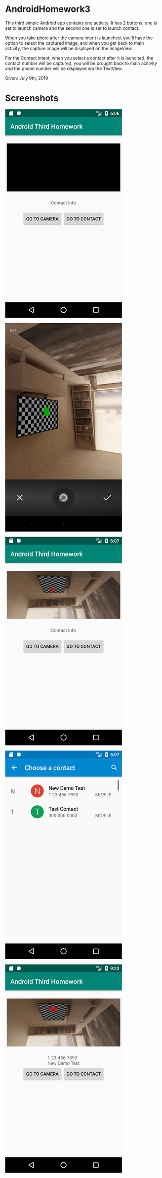 # AndroidHomework3

This third simple Android app contains one activity.
It has 2 buttons, one is set to launch camera and the second one is set to launch contact.

When you take photo after the camera intent is launched, you'll have the option to select the captured image, and when you get back to main activity, the capture image will be displayed on the ImageView.

For the Contact intent, when you select a contact after it is launched, the contact number will be captured, you will be brought back to main acitivity and the phone number will be displayed om the TextView.


Given: July 9th, 2019

# Screenshots
![Alt text](Screenshots/3.1.png?raw=true "Main Activity")

![Alt text](Screenshots/3.2.png?raw=true "Camera Intent")

![Alt text](Screenshots/3.3.png?raw=true "Image Captured to ImageView in Main Activity")

![Alt text](Screenshots/3.4.png?raw=true "Contact Intent")

![Alt text](Screenshots/3.5_.png?raw=true "Phone Number Captured to TextView in Main Activity")
